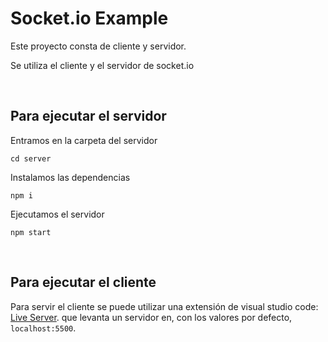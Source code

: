 # Socket.io Example

Este proyecto consta de cliente y servidor.

Se utiliza el cliente y el servidor de socket.io

<br>

## Para ejecutar el servidor

Entramos en la carpeta del servidor
```
cd server
```

Instalamos las dependencias
```
npm i
```

Ejecutamos el servidor
```
npm start
```

<br>

## Para ejecutar el cliente

Para servir el cliente se puede utilizar una extensión de visual studio code: [Live Server](https://marketplace.visualstudio.com/items?itemName=ritwickdey.LiveServer). que levanta un servidor en, con los valores por defecto, `localhost:5500`. 
